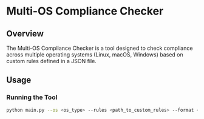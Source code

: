 # Multi-OS Compliance Checker

## Overview
The Multi-OS Compliance Checker is a tool designed to check compliance across multiple operating systems (Linux, macOS, Windows) based on custom rules defined in a JSON file.

## Usage

### Running the Tool
```bash
python main.py --os <os_type> --rules <path_to_custom_rules> --format <report_format> [--verbose]